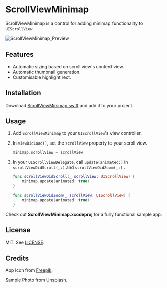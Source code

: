 # ScrollViewMinimap

ScrollViewMinimap is a control for adding minimap functionality to `UIScrollView`.

![ScrollViewMinimap_Preview](https://user-images.githubusercontent.com/4868132/101295673-0f4f4f00-385a-11eb-9fa2-8a92baf772d2.gif)

## Features

- Automatic sizing based on scroll view's content view.
- Automatic thumbnail generation.
- Customisable highlight rect.

## Installation

Download [ScrollViewMinimap.swift](https://github.com/nicoelayda/ScrollViewMinimap/blob/master/ScrollViewMinimap/ScrollViewMinimap.swift) and add it to your project.

## Usage
1. Add `ScrollViewMinimap` to your `UIScrollView`'s view controller.
2. In `viewDidLoad()`, set the `scrollView` property to your scroll view.

    ```swift
    minimap.scrollView = scrollView
    ```
    
3. In your `UIScrollViewDelegate`, call `update(animated:)` in `scrollViewDidScroll(_:)` and `scrollViewDidZoom(_:)` .

    ```swift
    func scrollViewDidScroll(_ scrollView: UIScrollView) {
        minimap.update(animated: true)
    }

    func scrollViewDidZoom(_ scrollView: UIScrollView) {
        minimap.update(animated: true)
    }
    ```

Check out **ScrollViewMinimap.xcodeproj** for a fully functional sample app.

## License

MIT. See [LICENSE](https://github.com/nicoelayda/ScrollViewMinimap/blob/master/LICENSE).

## Credits

App Icon from [Freepik](https://www.freepik.com).

Sample Photo from [Unsplash](https://unsplash.com/photos/KwT8fAZq6fI).

